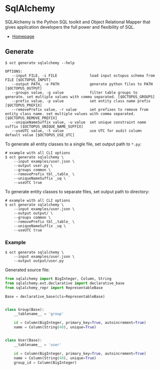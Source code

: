 # SqlAlchemy

SQLAlchemy is the Python SQL toolkit and Object Relational Mapper that gives application developers the full power and flexibility of SQL.
* [Homepage](https://www.sqlalchemy.org/)

## Generate

```shell
$ oct generate sqlalchemy --help
```

```
OPTIONS:
   --input FILE, -i FILE               load input octopus schema from FILE [$OCTOPUS_INPUT]
   --output PATH, -o PATH              generate python files to PATH [$OCTOPUS_OUTPUT]
   --groups value, -g value            filter table groups to generate. set multiple values with comma separated. [$OCTOPUS_GROUPS]
   --prefix value, -p value            set entity class name prefix [$OCTOPUS_PREFIX]
   --removePrefix value, -r value      set prefixes to remove from entity class name. set multiple values with comma separated. [$OCTOPUS_REMOVE_PREFIX]
   --uniqueNameSuffix value, -u value  set unique constraint name suffix [$OCTOPUS_UNIQUE_NAME_SUFFIX]
   --useUTC value, -t value            use UTC for audit column default value [$OCTOPUS_USE_UTC]
```

To generate all entity classes to a single file, set output path to `*.py`:

```shell 
# example with all CLI options
$ oct generate sqlalchemy \
    --input examples/user.json \
    --output user.py \
    --groups common \
    --removePrefix tbl_,table_ \
    --uniqueNameSuffix _uq \
    --useUTC true
```

To generate entity classes to separate files, set output path to directory:

```shell 
# example with all CLI options
$ oct generate sqlalchemy \
    --input examples/user.json \
    --output output/ \
    --groups common \
    --removePrefix tbl_,table_ \
    --uniqueNameSuffix _uq \
    --useUTC true
```

### Example

```shell
$ oct generate sqlalchemy \
    --input examples/user.json \
    --output output/user.py
```

Generated source file:

```python
from sqlalchemy import BigInteger, Column, String
from sqlalchemy.ext.declarative import declarative_base
from sqlalchemy_repr import RepresentableBase

Base = declarative_base(cls=RepresentableBase)


class Group(Base):
    __tablename__ = 'group'

    id = Column(BigInteger, primary_key=True, autoincrement=True)
    name = Column(String(40), unique=True)


class User(Base):
    __tablename__ = 'user'

    id = Column(BigInteger, primary_key=True, autoincrement=True)
    name = Column(String(40), unique=True)
    group_id = Column(BigInteger)
```
